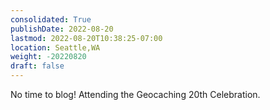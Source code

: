 ```yaml
---
consolidated: True
publishDate: 2022-08-20
lastmod: 2022-08-20T10:38:25-07:00
location: Seattle,WA
weight: -20220820
draft: false
---
```

No time to blog!  Attending the Geocaching 20th Celebration.